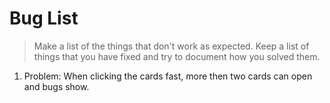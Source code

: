 # Bug List

> Make a list of the things that don't work as expected. Keep a list of things that you have fixed and try to document how you solved them.

1. Problem: When clicking the cards fast, more then two cards can open and bugs show.
